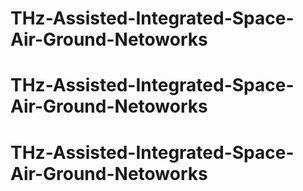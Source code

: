 # THz-Assisted-Integrated-Space-Air-Ground-Netoworks
# THz-Assisted-Integrated-Space-Air-Ground-Netoworks
# THz-Assisted-Integrated-Space-Air-Ground-Netoworks